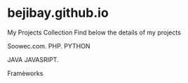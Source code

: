 # bejibay.github.io
My Projects Collection
Find below the details of my projects

Soowec.com.          PHP.          PYTHON

JAVA                 JAVASRIPT.                


Framèworks
